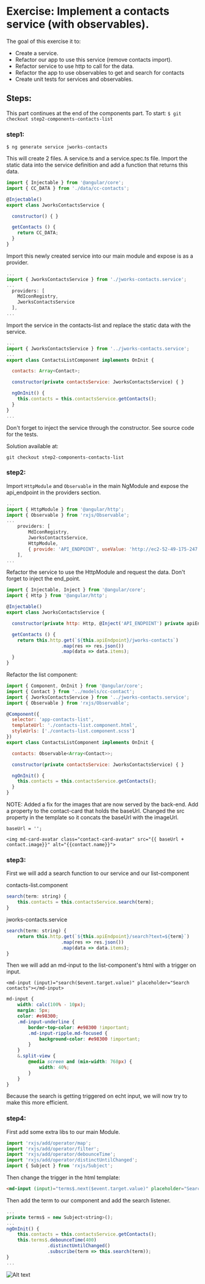 # Exercise: Implement a contacts service (with observables).

The goal of this exercise it to:
* Create a service.
* Refactor our app to use this service (remove contacts import).
* Refactor service to use http to call for the data.
* Refactor the app to use observables to get and  search for contacts
* Create unit tests for services and observables.


## Steps:

This part continues at the end of the components part. To start:
`$ git checkout step2-components-contacts-list`

### step1:

```
$ ng generate service jworks-contacts
```

This will create 2 files. A service.ts and a service.spec.ts file.
Import the static data into the service definition and add a function that returns this data.

```javascript
import { Injectable } from '@angular/core';
import { CC_DATA } from './data/cc-contacts';

@Injectable()
export class JworksContactsService {

  constructor() { }

  getContacts () {
    return CC_DATA;
  }
}
```

Import this newly created service into our main module and expose is as a provider.

```javascript
...
import { JworksContactsService } from './jworks-contacts.service';
...
  providers: [
    MdIconRegistry,
    JworksContactsService
  ],
...
```

Import the service in the contacts-list and replace the static data with the service.

```javascript
...
import { JworksContactsService } from '../jworks-contacts.service';
...
export class ContactsListComponent implements OnInit {

  contacts: Array<Contact>;

  constructor(private contactsService: JworksContactsService) { }

  ngOnInit() {
    this.contacts = this.contactsService.getContacts();
  }
}
...
```

Don't forget to inject the service through the constructor.
See source code for the tests.

Solution available at:
```
git checkout step2-components-contacts-list
```

### step2:
Import `HttpModule` and `Observable` in the main NgModule and expose the api_endpoint in the providers section.

```javascript
...
import { HttpModule } from '@angular/http';
import { Observable } from 'rxjs/Observable';
...
    providers: [
        MdIconRegistry,
        JworksContactsService,
        HttpModule,
        { provide: 'API_ENDPOINT', useValue: 'http://ec2-52-49-175-247.eu-west-1.compute.amazonaws.com:4201/api' }
    ],
...
```


Refactor the service to use the HttpModule and request the data. Don't forget to inject the end_point.

```javascript
import { Injectable, Inject } from '@angular/core';
import { Http } from '@angular/http';

@Injectable()
export class JworksContactsService {

  constructor(private http: Http, @Inject('API_ENDPOINT') private apiEndpoint) { }

  getContacts () {
    return this.http.get(`${this.apiEndpoint}/jworks-contacts`)
                    .map(res => res.json())
                    .map(data => data.items);
  }
}
```


Refactor the list component:

```javascript
import { Component, OnInit } from '@angular/core';
import { Contact } from '../models/cc-contact';
import { JworksContactsService } from '../jworks-contacts.service';
import { Observable } from 'rxjs/Observable';

@Component({
  selector: 'app-contacts-list',
  templateUrl: './contacts-list.component.html',
  styleUrls: ['./contacts-list.component.scss']
})
export class ContactsListComponent implements OnInit {

  contacts: Observable<Array<Contact>>;

  constructor(private contactsService: JworksContactsService) { }

  ngOnInit() {
    this.contacts = this.contactsService.getContacts();
  }
}
```

NOTE:
Added a fix for the images that are now served by the back-end.
Add a property to the contact-card that holds the baseUrl.
Changed the src property in the template so it concats the baseUrl with the imageUrl.

```
baseUrl = '';

<img md-card-avatar class="contact-card-avatar" src="{{ baseUrl + contact.image}}" alt="{{contact.name}}">
```

### step3:
First we will add a search function to our service and our list-component

contacts-list.component
```javascript
search(term: string) {
    this.contacts = this.contactsService.search(term);
}
```

jworks-contacts.service
```javascript
search(term: string) {
    return this.http.get(`${this.apiEndpoint}/search?text=${term}`)
                    .map(res => res.json())
                    .map(data => data.items);
}
```


Then we will add an md-input to the list-component's html with a trigger on input.

```
<md-input (input)="search($event.target.value)" placeholder="Search contacts"></md-input>
```

```scss
md-input {
    width: calc(100% - 10px);
    margin: 5px;
    color: #e98300;
    .md-input-underline {
        border-top-color: #e98300 !important;
        .md-input-ripple.md-focused {
            background-color: #e98300 !important;
        }
    }    
    &.split-view {
        @media screen and (min-width: 768px) {
            width: 40%;
        }
    }
}
```

Because the search is getting triggered on echt input, we will now try to make this more efficient.

### step4:
First add some extra libs to our main Module.

```javascript
import 'rxjs/add/operator/map';
import 'rxjs/add/operator/filter';
import 'rxjs/add/operator/debounceTime';
import 'rxjs/add/operator/distinctUntilChanged';
import { Subject } from 'rxjs/Subject';
```

Then change the trigger in the html template:
```html
<md-input (input)="terms$.next($event.target.value)" placeholder="Search contacts"></md-input>
```

Then add the term to our component and add the search listener.

```javascript
...
private terms$ = new Subject<string>();
...
ngOnInit() {
    this.contacts = this.contactsService.getContacts();
    this.terms$.debounceTime(400)
               .distinctUntilChanged()
               .subscribe(term => this.search(term));
}
...
```

![Alt text](img/exercise3_total.png "Final state for the first session.")
